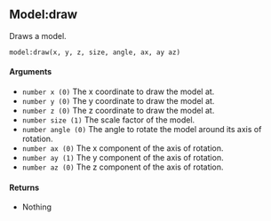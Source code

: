 Model:draw
---

Draws a model.

    model:draw(x, y, z, size, angle, ax, ay az)

#### Arguments

- `number x (0)` The x coordinate to draw the model at.
- `number y (0)` The y coordinate to draw the model at.
- `number z (0)` The z coordinate to draw the model at.
- `number size (1)` The scale factor of the model.
- `number angle (0)` The angle to rotate the model around its axis of rotation.
- `number ax (0)` The x component of the axis of rotation.
- `number ay (1)` The y component of the axis of rotation.
- `number az (0)` The z component of the axis of rotation.

#### Returns

- Nothing
